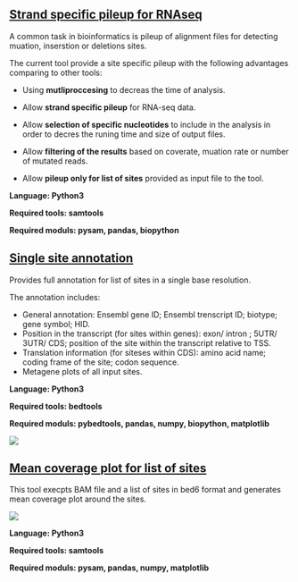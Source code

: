 

## [Strand specific pileup for RNAseq](https://github.com/BioInfoData/pileup_stranded)

A common task in bioinformatics is pileup of alignment files for detecting muation, inserstion or deletions sites.

The current tool provide a site specific pileup with the following advantages comparing to other tools:

* Using **mutliproccesing** to decreas the time of analysis.

* Allow **strand specific pileup** for RNA-seq data.

* Allow **selection of specific nucleotides** to include in the analysis in order to decres the runing time and size of output files.

* Allow **filtering of the results** based on coverate, muation rate or number of mutated reads.

* Allow **pileup only for list of sites** provided as input file to the tool.



**Language: Python3**

**Required tools: samtools**

**Required moduls: pysam, pandas, biopython**

## [Single site annotation](https://github.com/BioInfoData/single_site_annotation)

Provides full annotation for list of sites in a single base resolution.

The annotation includes: 

* General annotation: Ensembl gene ID;  Ensembl trenscript ID; biotype; gene symbol; HID.
* Position in the transcript (for sites within genes): exon/ intron ;  5UTR/ 3UTR/ CDS;  position of the site within the transcript relative to TSS.
* Translation information (for siteses within CDS):  amino acid name; coding frame of the site; codon sequence.
* Metagene plots of all input sites.

**Language: Python3**

**Required tools: bedtools**

**Required moduls: pybedtools, pandas, numpy, biopython, matplotlib**

![](https://user-images.githubusercontent.com/93220699/183313469-d1b6086c-27c0-41ba-ba84-b2b26ffc9a65.png)




## [Mean coverage plot for list of sites](https://github.com/BioInfoData/metasite_coverage)

This tool execpts BAM file and a list of sites in bed6 format and generates mean coverage plot around the sites.

![](https://user-images.githubusercontent.com/93220699/183314555-91a9ed91-6851-4669-932c-b326e4023dc1.png)

**Language: Python3**

**Required tools: samtools**

**Required moduls: pysam, pandas, numpy, matplotlib**


